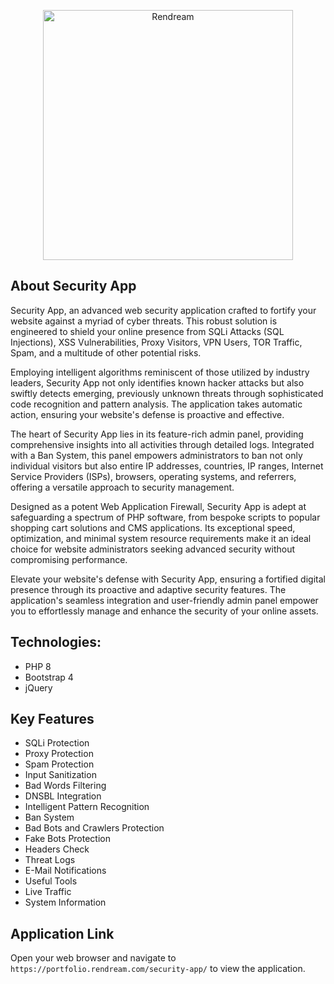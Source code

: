 <p align="center"><a href="https://rendream.com" target="_blank"><img src="https://portfolio.rendream.com/logo-lg.png" width="400" alt="Rendream"></a></p>

## About Security App
Security App, an advanced web security application crafted to fortify your website against a myriad of cyber threats. This robust solution is engineered to shield your online presence from SQLi Attacks (SQL Injections), XSS Vulnerabilities, Proxy Visitors, VPN Users, TOR Traffic, Spam, and a multitude of other potential risks.

Employing intelligent algorithms reminiscent of those utilized by industry leaders, Security App not only identifies known hacker attacks but also swiftly detects emerging, previously unknown threats through sophisticated code recognition and pattern analysis. The application takes automatic action, ensuring your website's defense is proactive and effective.

The heart of Security App lies in its feature-rich admin panel, providing comprehensive insights into all activities through detailed logs. Integrated with a Ban System, this panel empowers administrators to ban not only individual visitors but also entire IP addresses, countries, IP ranges, Internet Service Providers (ISPs), browsers, operating systems, and referrers, offering a versatile approach to security management.

Designed as a potent Web Application Firewall, Security App is adept at safeguarding a spectrum of PHP software, from bespoke scripts to popular shopping cart solutions and CMS applications. Its exceptional speed, optimization, and minimal system resource requirements make it an ideal choice for website administrators seeking advanced security without compromising performance.

Elevate your website's defense with Security App, ensuring a fortified digital presence through its proactive and adaptive security features. The application's seamless integration and user-friendly admin panel empower you to effortlessly manage and enhance the security of your online assets.

## Technologies:

 - PHP 8
 - Bootstrap 4
 - jQuery

## Key Features

   - SQLi Protection
   - Proxy Protection
   - Spam Protection
   - Input Sanitization
   - Bad Words Filtering
   - DNSBL Integration
   - Intelligent Pattern Recognition
   - Ban System
   - Bad Bots and Crawlers Protection
   - Fake Bots Protection
   - Headers Check
   - Threat Logs
   - E-Mail Notifications
   - Useful Tools
   - Live Traffic
   - System Information


## Application Link
Open your web browser and navigate to `https://portfolio.rendream.com/security-app/` to view the application.
